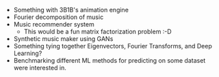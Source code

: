 * Something with 3B1B's animation engine
* Fourier decomposition of music
* Music recommender system
  * This would be a fun matrix factorization problem :-D
* Synthetic music maker using GANs
* Something tying together Eigenvectors, Fourier Transforms, and Deep Learning?
* Benchmarking different ML methods for predicting on some dataset were interested in.
